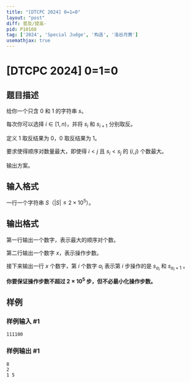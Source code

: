 ```yaml
---
title: "[DTCPC 2024] 0=1=0"
layout: "post"
diff: 普及/提高-
pid: P10168
tag: ['2024', 'Special Judge', '构造', '洛谷月赛']
usemathjax: true
---
```


# [DTCPC 2024] 0=1=0
## 题目描述

给你一个只含 $0$ 和 $1$ 的字符串 $s$。

每次你可以选择 $i\in [1,n)$，并将 $s_i$ 和 $s_{i+1}$ 分别取反。

定义 $1$ 取反结果为 $0$，$0$ 取反结果为 $1$。

要求使得顺序对数量最大，即使得 $i\lt j$ 且 $s_i\lt s_j$ 的 $(i,j)$ 个数最大。

输出方案。
## 输入格式

一行一个字符串 $S$（$\lvert S\rvert\leq 2\times 10^5$）。
## 输出格式

第一行输出一个数字，表示最大的顺序对个数。

第二行输出一个数字 $x$，表示操作步数。

接下来输出一行 $x$ 个数字，第 $i$ 个数字 $a_i$ 表示第 $i$ 步操作的是 $s_{a_i}$ 和 $s_{a_i+1}$ 。

**你要保证操作步数不超过 $2\times 10^5$ 步，但不必最小化操作步数。**
## 样例

### 样例输入 #1
```
111100
```
### 样例输出 #1
```
8
2
1 5
```
